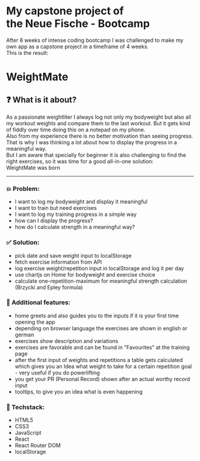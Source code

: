 # My capstone project of <br>the Neue Fische - Bootcamp

After 8 weeks of intense coding bootcamp I was challenged to make my own app as a capstone project in a timeframe of 4 weeks.
<br>This is the result:

# WeightMate

## ❓ What is it about?

As a passionate weightliter I always log not only my bodyweight but also all my workout weights and compare them to the last workout. But it gets kind of fiddly over time doing this on a notepad on my phone. <br>Also from my experience there is no better motivation than seeing progress. <br>
That is why I was thinking a lot about how to display the progress in a meaningful way.<br>
But I am aware that specially for beginner it is also challenging to find the right exercises, so it was time for a good all-in-one solution:<br>
WeightMate was born

---

### 💥 Problem: 

- I want to log my bodyweight and display it meaningful
- I want to train but need exercises
- I want to log my training progress in a simple way
- how can I display the progress?
- how do I calculate strength in a meaningful way?

### ✅ Solution:

- pick date and save weight input to localStorage
- fetch exercise information from API
- log exercise weight/repetition input in localStorage and log it per day
- use chartjs on Home for bodyweight and exercise choice
- calculate one-repetition-maximum for meaningful strength calculation (Brzycki and Epley formula)

### 🎉 Additional features:

- home greets and also guides you to the inputs if it is your first time opening the app
- depending on browser language the exercises are shown in english or german
- exercises show description and variations
- exercises are favorable and can be found in "Favourites" at the training page
- after the first input of weights and repetitions a table gets calculated which gives you an Idea what weight to take for a certain repetition goal - very useful if you do powerlifting
- you get your PR (Personal Record) shown after an actual worthy record input
- tooltips, to give you an idea what is even happening

### 🚧 Techstack:

- HTML5
- CSS3
- JavaScript
- React
- React Router DOM
- localStorage
